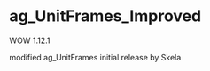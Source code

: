 ag_UnitFrames_Improved
======================

WOW 1.12.1

modified ag_UnitFrames initial release by Skela
